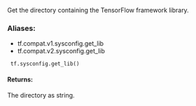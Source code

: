 Get the directory containing the TensorFlow framework library.
### Aliases:
- tf.compat.v1.sysconfig.get_lib
- tf.compat.v2.sysconfig.get_lib

```
 tf.sysconfig.get_lib()
```
#### Returns:
The directory as string.

